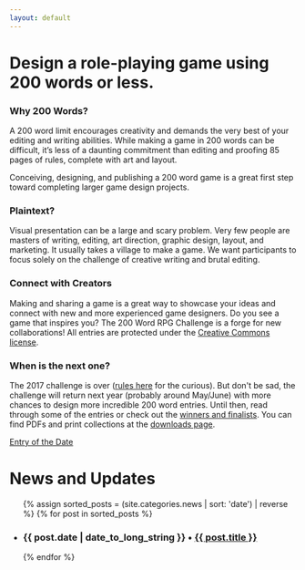 ```yaml
---
layout: default
---
```

# Design a role-playing game using 200 words or less.

### Why 200 Words?

A 200 word limit encourages creativity and demands the very best of your editing and writing abilities. While making a game in 200 words can be difficult, it’s less of a daunting commitment than editing and proofing 85 pages of rules, complete with art and layout.

Conceiving, designing, and publishing a 200 word game is a great first step toward completing larger game design projects.

### Plaintext?

Visual presentation can be a large and scary problem. Very few people are masters of writing, editing, art direction, graphic design, layout, and marketing. It usually takes a village to make a game. We want participants to focus solely on the challenge of creative writing and brutal editing.

### Connect with Creators

Making and sharing a game is a great way to showcase your ideas and connect with new and more experienced game designers. Do you see a game that inspires you? The 200 Word RPG Challenge is a forge for new collaborations! All entries are protected under the [Creative Commons license]({{site.baseurl}}/licensing).

### When is the next one?

The 2017 challenge is over ([rules here](https://github.com/200WordRPG/200wordrpg.github.io/blob/eb1707f46f7ad28fdd75c0df9664c90707823a70/index.md) for the curious). But don't be sad, the challenge will return next year (probably around May/June) with more chances to design more incredible 200 word entries. Until then, read through some of the entries or check out the [winners and finalists]({{site.baseurl}}/winners). You can find PDFs and print collections at the [downloads page]({{site.baseurl}}/downloads).

<a class="twitter-timeline" data-tweet-limit="1" data-chrome="noheader nofooter noscrollbar" data-dnt="true" href="https://twitter.com/200WordRPG">Entry of the Date</a> <script async src="//platform.twitter.com/widgets.js" charset="utf-8"></script>

# News and Updates

<ul>
{% assign sorted_posts = (site.categories.news | sort: 'date') | reverse %}
  {% for post in sorted_posts %}
      <li> <h3><strong> {{ post.date | date_to_long_string }} • <a href="{{ post.url }}">
            {{ post.title }}
      </a></strong></h3></li>
  {% endfor %}
</ul>

